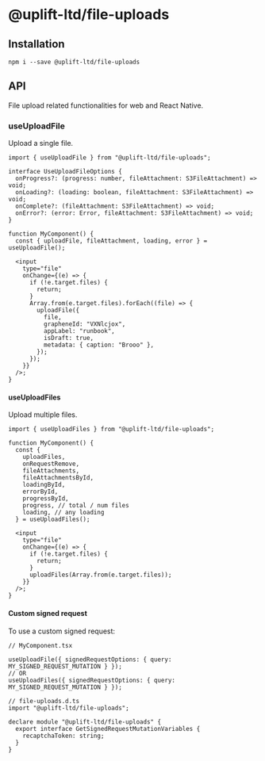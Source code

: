 # @uplift-ltd/file-uploads

## Installation

    npm i --save @uplift-ltd/file-uploads

## API

File upload related functionalities for web and React Native.

### useUploadFile

Upload a single file.

```tsx
import { useUploadFile } from "@uplift-ltd/file-uploads";

interface UseUploadFileOptions {
  onProgress?: (progress: number, fileAttachment: S3FileAttachment) => void;
  onLoading?: (loading: boolean, fileAttachment: S3FileAttachment) => void;
  onComplete?: (fileAttachment: S3FileAttachment) => void;
  onError?: (error: Error, fileAttachment: S3FileAttachment) => void;
}

function MyComponent() {
  const { uploadFile, fileAttachment, loading, error } = useUploadFile();

  <input
    type="file"
    onChange={(e) => {
      if (!e.target.files) {
        return;
      }
      Array.from(e.target.files).forEach((file) => {
        uploadFile({
          file,
          grapheneId: "VXNlcjox",
          appLabel: "runbook",
          isDraft: true,
          metadata: { caption: "Brooo" },
        });
      });
    }}
  />;
}
```

#### useUploadFiles

Upload multiple files.

```tsx
import { useUploadFiles } from "@uplift-ltd/file-uploads";

function MyComponent() {
  const {
    uploadFiles,
    onRequestRemove,
    fileAttachments,
    fileAttachmentsById,
    loadingById,
    errorById,
    progressById,
    progress, // total / num files
    loading, // any loading
  } = useUploadFiles();

  <input
    type="file"
    onChange={(e) => {
      if (!e.target.files) {
        return;
      }
      uploadFiles(Array.from(e.target.files));
    }}
  />;
}
```

#### Custom signed request

To use a custom signed request:

```tsx
// MyComponent.tsx

useUploadFile({ signedRequestOptions: { query: MY_SIGNED_REQUEST_MUTATION } });
// OR
useUploadFiles({ signedRequestOptions: { query: MY_SIGNED_REQUEST_MUTATION } });

// file-uploads.d.ts
import "@uplift-ltd/file-uploads";

declare module "@uplift-ltd/file-uploads" {
  export interface GetSignedRequestMutationVariables {
    recaptchaToken: string;
  }
}
```
